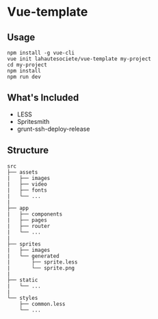# Vue-template

## Usage

```
npm install -g vue-cli
vue init lahautesociete/vue-template my-project
cd my-project
npm install
npm run dev
```

## What's Included

 - LESS
 - Spritesmith
 - grunt-ssh-deploy-release


## Structure

```
src
├── assets
|   ├── images
|   ├── video
|   ├── fonts
|   └── ...
|
├── app
|   ├── components
|   ├── pages
|   ├── router
|   └── ...
|
├── sprites
|   ├── images
|   └── generated
|       ├── sprite.less
|       └── sprite.png
|
├── static
|   └── ...
|
└── styles
    ├── common.less
    └── ...
```